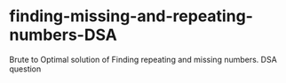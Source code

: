 # finding-missing-and-repeating-numbers-DSA
Brute to Optimal solution of Finding repeating and missing numbers. DSA question
